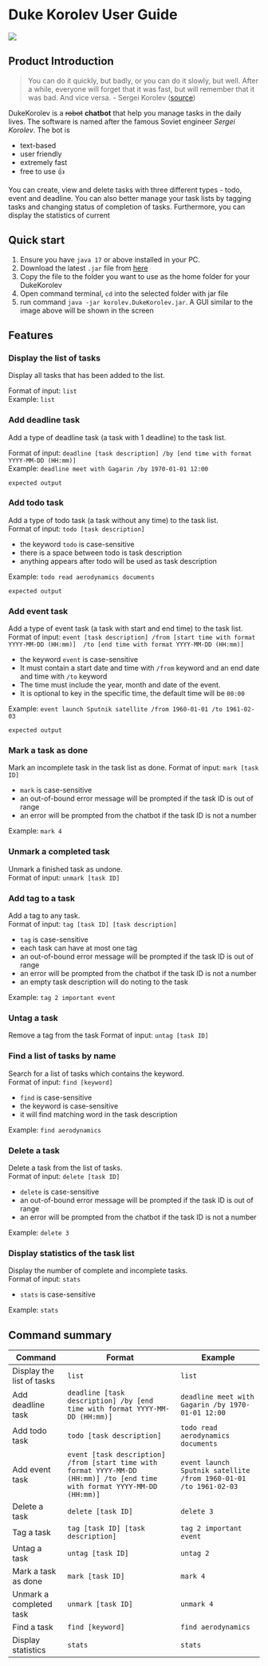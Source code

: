 # Duke Korolev User Guide
<img src="Ui.png">
  
## Product Introduction
> You can do it quickly, but badly, or you can do it slowly, but well. After a while, everyone will forget that it was fast, but will remember that it was bad. And vice versa.  - Sergei Korolev (<a href="https://en.wikiquote.org/wiki/Sergei_Korolev">source</a>)

DukeKorolev is a ~~robot~~ **chatbot** that help you manage tasks in the daily lives.
The software is named after the famous Soviet engineer *Sergei Korolev*. The bot is

- text-based
- user friendly
- extremely fast
- free to use 👍

You can create, view and delete tasks with three different types - todo, event and deadline. You can also better 
manage your task lists by tagging tasks and changing status of completion of tasks. Furthermore, you
can display the statistics of current 

## Quick start
1. Ensure you have `java 17` or above installed in your PC.
2. Download the latest `.jar` file from <a href="/">here</a>
3. Copy the file to the folder you want to use as the home folder for your DukeKorolev
4. Open command terminal, `cd` into the selected folder with jar file
5. run command `java -jar korolev.DukeKorolev.jar`. A GUI similar to the image above will be shown in the screen

## Features
### Display the list of tasks
Display all tasks that has been added to the list.
   
Format of input: `list`   
Example: `list`

### Add deadline task
Add a type of deadline task (a task with 1 deadline) to the task list.
  
Format of input: `deadline [task description] /by [end time with format YYYY-MM-DD (HH:mm)]`  
Example: `deadline meet with Gagarin /by 1970-01-01 12:00`  

```
expected output
```

### Add todo task
Add a type of todo task (a task without any time) to the task list.   
Format of input: `todo [task description]`  
* the keyword `todo` is case-sensitive
* there is a space between todo is task description
* anything appears after todo will be used as task description  

Example: `todo read aerodynamics documents`  
```
expected output
```
   
### Add event task
Add a type of event task (a task with start and end time) to the task list.  
Format of input: `event [task description] /from [start time with format YYYY-MM-DD (HH:mm)] 
/to [end time with format YYYY-MM-DD (HH:mm)]`  
* the keyword `event` is case-sensitive
* It must contain a start date and time with `/from` keyword and an end date and time with `/to` 
keyword 
* The time must include the year, month and date of the event. 
* It is optional to key in the specific time, the default time will be `00:00`

Example: `event launch Sputnik satellite /from 1960-01-01 /to 1961-02-03`  
```
expected output
```

### Mark a task as done
Mark an incomplete task in the task list as done.
Format of input: `mark [task ID]`  
* `mark` is case-sensitive
* an out-of-bound error message will be prompted if the task ID is out of range
* an error will be prompted from the chatbot if the task ID is not a number 

Example: `mark 4`

### Unmark a completed task
Unmark a finished task as undone.  
Format of input: `unmark [task ID]`  

### Add tag to a task 
Add a tag to any task.   
Format of input: `tag [task ID] [task description]`
* `tag` is case-sensitive
* each task can have at most one tag
* an out-of-bound error message will be prompted if the task ID is out of range
* an error will be prompted from the chatbot if the task ID is not a number
* an empty task description will do noting to the task  

Example:  `tag 2 important event`

### Untag a task
Remove a tag from the task
Format of input: `untag [task ID]`

### Find a list of tasks by name
Search for a list of tasks which contains the keyword.  
Format of input: `find [keyword]`  
* `find` is case-sensitive
* the keyword is case-sensitive
* it will find matching word in the task description

Example: `find aerodynamics`

### Delete a task
Delete a task from the list of tasks.  
Format of input: `delete [task ID]`
* `delete` is case-sensitive
* an out-of-bound error message will be prompted if the task ID is out of range
* an error will be prompted from the chatbot if the task ID is not a number

Example: `delete 3`

### Display statistics of the task list
Display the number of complete and incomplete tasks.  
Format of input: `stats`   
* `stats` is case-sensitive

Example: `stats`

## Command summary

| Command                   | Format                                                                                                                     | Example                                                          |
|---------------------------|----------------------------------------------------------------------------------------------------------------------------|------------------------------------------------------------------|
| Display the list of tasks | `list`                                                                                                                     | `list`                                                           |
| Add deadline task         | `deadline [task description] /by [end time with format YYYY-MM-DD (HH:mm)]`                                                | `deadline meet with Gagarin /by 1970-01-01 12:00`                |
| Add todo task             | `todo [task description]`                                                                                                  | `todo read aerodynamics documents`                               |
| Add event task            | `event [task description] /from [start time with format YYYY-MM-DD (HH:mm)] /to [end time with format YYYY-MM-DD (HH:mm)]` | `event launch Sputnik satellite /from 1960-01-01 /to 1961-02-03` |
| Delete a task             | `delete [task ID]`                                                                                                         | `delete 3`                                                       |
| Tag a task                | `tag [task ID] [task description]`                                                                                         | `tag 2 important event`                                          |
| Untag a task              | `untag [task ID]`                                                                                                          | `untag 2`                                                        |
| Mark a task as done       | `mark [task ID]`                                                                                                           | `mark 4`                                                         |
| Unmark a completed task   | `unmark [task ID]`                                                                                                         | `unmark 4`                                                       |
| Find a task               | `find [keyword]`                                                                                                           | `find aerodynamics`                                              |
| Display statistics        | `stats`                                                                                                                    | `stats`                                                          |
